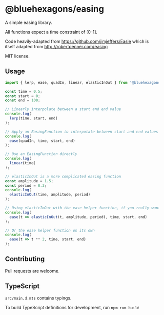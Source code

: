 # @bluehexagons/easing

A simple easing library.

All functions expect a time constraint of \[0-1\].

Code heavily-adapted from https://github.com/jimjeffers/Easie
which is itself adapted from http://robertpenner.com/easing

MIT license.

## Usage
```js
import { lerp, ease, quadIn, linear, elasticInOut } from '@bluehexagons/easing';

const time = 0.5;
const start = 0;
const end = 100;

// Linearly interpolate between a start and end value
console.log(
  lerp(time, start, end)
);

// Apply an EasingFunction to interpolate between start and end values
console.log(
  ease(quadIn, time, start, end)
);

// Use an EasingFunction directly
console.log(
  linear(time)
);

// elasticInOut is a more complicated easing function
const amplitude = 1.5;
const period = 0.3;
console.log(
  elasticInOut(time, amplitude, period)
);

// Using elasticInOut with the ease helper function, if you really want to
console.log(
  ease(t => elasticInOut(t, amplitude, period), time, start, end)
);

// Or the ease helper function on its own
console.log(
  ease(t => t ** 2, time, start, end)
);
```

## Contributing

Pull requests are welcome.

## TypeScript

`src/main.d.mts` contains typings.

To build TypeScript definitions for development, run `npm run build`
